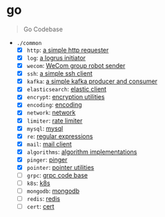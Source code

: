 # go

> Go Codebase

- `./common`
  - [x] `http`: [a simple http requester](./common/http/)
  - [x] `log`: [a logrus initiator](./common/log/)
  - [x] `wecom`: [WeCom group robot sender](./common/wecom/)
  - [x] `ssh`: [a simple ssh client](./common/ssh/)
  - [x] `kafka`: [a simple kafka producer and consumer](./common/kafka/)
  - [x] `elasticsearch`: [elastic client](./common/es/)
  - [x] `encrypt`: [encryption utilities](./common/encrypt/)
  - [x] `encoding`: [encoding](./common/encoding/)
  - [x] `network`: [network](./common/network/)
  - [x] `limiter`: [rate limiter](./common/limiter/)
  - [x] `mysql`: [mysql](./common/mysql/)
  - [x] `re`: [regular expressions](./common/re/)
  - [x] `mail`: [mail client](./common/mail/)
  - [x] `algorithms`: [algorithm implementations](./common/algorithms/)
  - [x] `pinger`: [pinger](./common/pinger/)
  - [x] `pointer`: [pointer utilities](./common/pointer/)
  - [ ] `grpc`: [grpc code base](./common/grpc/)
  - [ ] `k8s`: [k8s](.)
  - [ ] `mongodb`: [mongodb](.)
  - [ ] `redis`: [redis](.)
  - [ ] `cert`: [cert](.)
